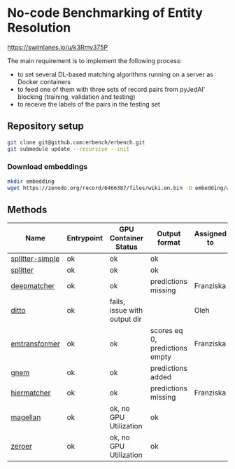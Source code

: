 # No-code Benchmarking of Entity Resolution

https://swimlanes.io/u/k3Rmy375P

The main requirement is to implement the following process:

- to set several DL-based matching algorithms running on a server as Docker containers
- to feed one of them with three sets of record pairs from pyJedAI' blocking (training, validation and testing)
- to receive the labels of the pairs in the testing set

## Repository setup

```bash
git clone git@github.com:erbench/erbench.git
git submodule update --recursive --init
```

### Download embeddings

```bash
mkdir embedding
wget https://zenodo.org/record/6466387/files/wiki.en.bin -O embedding/wiki.en.bin
```

## Methods

| Name                                             | Entrypoint | GPU Container Status         | Output format                  | Assigned to | Comment |
| ------------------------------------------------ | ---------- |------------------------------|--------------------------------| ----------- |---------|
| [splitter-simple](splitter-simple/README.md)     | ok         | ok                           | ok                             |             |   |
| [splitter](splitter/README.md)                   | ok         | ok                           | ok                             |             |    |
| [deepmatcher](methods/deepmatcher/README.md)     | ok         | ok                           | predictions missing            | Franziska   |    |
| [ditto](methods/ditto/README.md)                 | ok         | fails, issue with output dir |                                | Oleh        |    |
| [emtransformer](methods/emtransformer/README.md) | ok         | ok                           | scores eq 0, predictions empty | Franziska   |    |
| [gnem](methods/gnem/README.md)                   | ok         | ok                           | predictions added              |   |    |
| [hiermatcher](methods/hiermatcher/README.md)     | ok         | ok                           | predictions missing            | Franziska   |    |
| [magellan](methods/magellan/README.md)           | ok         | ok, no GPU Utilization       | ok                             |   |   |
| [zeroer](methods/zeroer/README.md)               | ok         | ok, no GPU Utilization       | ok                             |   | should we fork zeroer?|
